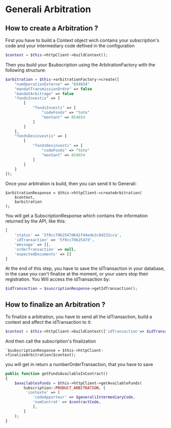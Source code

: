 # Generali Arbitration

## How to create a Arbitration ?

First you have to build a Context object wich contains your subscription's code and your intermediary code defined in the configuration
````php
$context = $this->httpClient->buildContext();
````

Then you build your $subscription using the ArbitrationFactory with the following structure:
````php
$arbitration = $this->arbitrationFactory->create([
    "numOperationExterne" => "654654"
    "mandatTransmissionOrdre" => false
    "mandatArbitrage" => false
    "fondsInvestis" => [
        [
            "fondsInvesti" => [
                "codeFonds" => "toto"
                "montant" => 654654
            ]
        ]
    ],
    "fondsDesinvestis" => [
        [
            "fondsDesinvesti" => [
                "codeFonds" => "toto"
                "montant" => 654654
            ]
        ]
    ]
]);
````

Once your arbitration is build, then you can send it to Generali:
```
$arbitrationResponse = $this->httpClient->createArbitration(
    $context, 
    $arbitration
);
```
You will get a SubscriptionResponse which contains the information returned by the API, like this: 
````php
[
    'status' => '5f0cc70b2547d642f44ede2c8d232cca',
    'idTransaction' => '5f0cc70b2547d',
    'message' => [],
    'orderTransaction' => null,
    'expectedDocuments' => []
]
````
At the end of this step, you have to save the idTransaction in your database, in the case you can't finalize at the moment, or your users stop their registration.
You Will access the idTransaction by:
````php
$idTransaction = $suscriptionResponse->getIdTransaction();
````

## How to finalize an Arbitration ?

To finalize a arbitration, you have to send all the idTransaction, build a context and affect the idTransaction to it:
```php
$context = $this->httpClient->buildContext(['idTransaction'=> $idTransaction]);
```
And then call the subscription's finalization
```
`$subscriptionResponse = $this->httpClient->finalizeArbitration($context);
```
you will get in return a numberOrderTransaction, that you have to save


```php
public function getFundsAvailableInContract()
{
    $availablesFunds = $this->httpClient->getAvailableFunds(
        Subscription::PRODUCT_ARBITRATION, [
         'contexte' => [
            'codeApporteur' => $generaliIntermediaryCode,
            'numContrat' => $contractCode,
            ],
        ]
    );
}
```